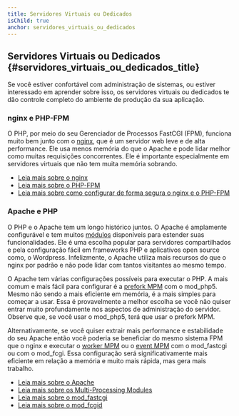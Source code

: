 ```yaml
---
title: Servidores Virtuais ou Dedicados
isChild: true
anchor: servidores_virtuais_ou_dedicados
---
```


## Servidores Virtuais ou Dedicados {#servidores_virtuais_ou_dedicados_title}

Se você estiver confortável com administração de sistemas, ou estiver interessado em aprender sobre isso, os
servidores virtuais ou dedicados te dão controle completo do ambiente de produção da sua aplicação.

### nginx e PHP-FPM

O PHP, por meio do seu Gerenciador de Processos FastCGI (FPM), funciona muito bem junto com o [nginx](http://nginx.or),
que é um servidor web leve e de alta performance. Ele usa menos memória do que o Apache e pode lidar melhor como
muitas requisições concorrentes. Ele é importante especialmente em servidores virtuais que não tem muita memória
sobrando.

* [Leia mais sobre o nginx](http://nginx.org)
* [Leia mais sobre o PHP-FPM](http://php.net/install.fpm)
* [Leia mais sobre como configurar de forma segura o nginx e o PHP-FPM](https://nealpoole.com/blog/2011/04/setting-up-php-fastcgi-and-nginx-dont-trust-the-tutorials-check-your-configuration/)

### Apache e PHP

O PHP e o Apache tem um longo histórico juntos. O Apache é amplamente configurável e tem muitos
[módulos](http://httpd.apache.org/docs/2.4/mod/) disponíveis para estender suas funcionalidades. Ele é uma escolha
popular para servidores compartilhados e pela configuração fácil em frameworks PHP e aplicativos open source como, o
Wordpress. Infelizmente, o Apache utiliza mais recursos do que o nginx por padrão e não pode lidar com tantos
visitantes ao mesmo tempo.

O Apache tem várias configurações possíveis para executar o PHP. A mais comum e mais fácil para configurar é a
[prefork MPM](http://httpd.apache.org/docs/2.4/mod/prefork.html) com o mod_php5. Mesmo não sendo a mais eficiente em
memória, é a mais simples para começar a usar. Essa é provavelmente a melhor escolha se você não quiser entrar muito
profundamente nos aspectos de administração do servidor. Observe que, se você usar o mod_php5, terá que usar o prefork 
MPM.

Alternativamente, se você quiser extrair mais performance e estabilidade do seu Apache então você poderia se
beneficiar do mesmo sistema FPM que o nginx e executar o [worker MPM](http://httpd.apache.org/docs/2.4/mod/worker.htm)
ou o [event MPM](http://httpd.apache.org/docs/2.4/mod/event.html) com o mod_fastcgi ou com o mod_fcgi. Essa
configuração será significativamente mais eficiente em relação a memória e muito mais rápida, mas gera mais trabalho.

* [Leia mais sobre o Apache](http://httpd.apache.org/)
* [Leia mais sobre os Multi-Processing Modules](http://httpd.apache.org/docs/2.4/mod/mpm_common.html)
* [Leia mais sobre o mod_fastcgi](http://www.fastcgi.com/mod_fastcgi/docs/mod_fastcgi.html)
* [Leia mais sobre o mod_fcgid](http://httpd.apache.org/mod_fcgid/)